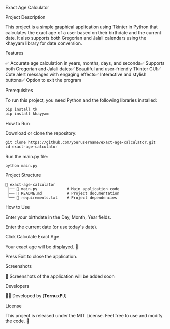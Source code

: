 Exact Age Calculator

Project Description

This project is a simple graphical application using Tkinter in Python that calculates the exact age of a user based on their birthdate and the current date. It also supports both Gregorian and Jalali calendars using the khayyam library for date conversion.

Features

✅ Accurate age calculation in years, months, days, and seconds✅ Supports both Gregorian and Jalali dates✅ Beautiful and user-friendly Tkinter GUI✅ Cute alert messages with engaging effects✅ Interactive and stylish buttons✅ Option to exit the program

Prerequisites

To run this project, you need Python and the following libraries installed:
```
pip install tk
pip install khayyam
```

How to Run

Download or clone the repository:
```
git clone https://github.com/yourusername/exact-age-calculator.git
cd exact-age-calculator
```

Run the main.py file:
```
python main.py
```

Project Structure
```
📂 exact-age-calculator
 ├── 📄 main.py             # Main application code
 ├── 📄 README.md           # Project documentation
 └── 📄 requirements.txt    # Project dependencies
```
How to Use

Enter your birthdate in the Day, Month, Year fields.

Enter the current date (or use today's date).

Click Calculate Exact Age.

Your exact age will be displayed. 🎉

Press Exit to close the application.

Screenshots

📌 Screenshots of the application will be added soon

Developers

👨‍💻 Developed by [**TernuxP**J]

License

This project is released under the MIT License. Feel free to use and modify the code. 🚀
